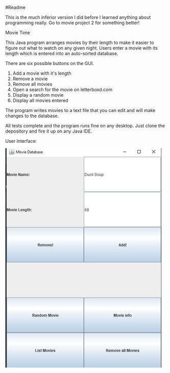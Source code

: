 #Readme

This is the much inferior version I did before I learned anything about programming really. Go to movie project 2 for something better!


Movie Time 

This Java program arranges movies by their length to make it easier to figure out what to watch on any given night.
Users enter a movie with its length which is entered into an auto-sorted database.

There are six possible buttons on the GUI.

1. Add a movie with it's length
2. Remove a movie
3. Remove all movies
4. Open a search for the movie on letterboxd.com
5. Display a random movie
6. Display all movies entered

The program writes movies to a text file that you can edit and will make changes to the database.

All tests complete and the program runs fine on any desktop. Just clone the depository and fire it up on any Java IDE.

User Interface:

![](images/MovieProgramGUI.jpg)
